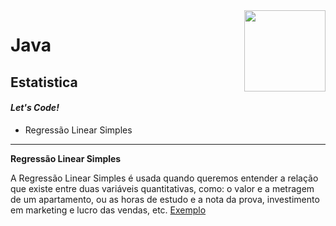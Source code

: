 <img src="https://i.ibb.co/M6nBBb0/mascote.png" align="right" width="130">

# Java

## Estatistica

#### _Let's Code!_

- Regressão Linear Simples

---- 

**Regressão Linear Simples**

A Regressão Linear Simples é usada quando queremos entender a relação que existe entre duas variáveis quantitativas,
como: o valor e a metragem de um apartamento, ou as horas de estudo e a nota da prova, investimento em marketing e lucro
das vendas, etc. [Exemplo](../statistic/src/main/java/org/example/RegressaoLinear.java)